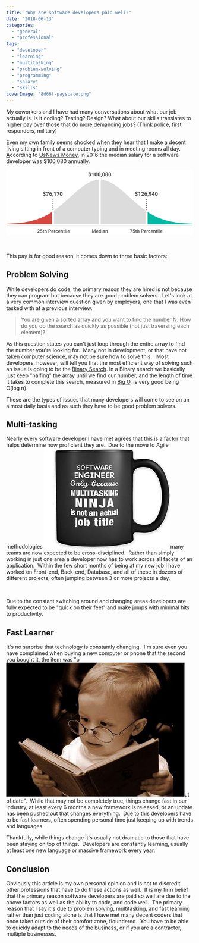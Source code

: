 ```yaml
---
title: "Why are software developers paid well?"
date: "2018-06-13"
categories: 
  - "general"
  - "professional"
tags: 
  - "developer"
  - "learning"
  - "multitasking"
  - "problem-solving"
  - "programming"
  - "salary"
  - "skills"
coverImage: "8d66f-payscale.png"
---
```


My coworkers and I have had many conversations about what our job actually is. Is it coding? Testing? Design? What about our skills translates to higher pay over those that do more demanding jobs? (Think police, first responders, military)

Even my own family seems shocked when they hear that I make a decent living sitting in front of a computer typing and in meeting rooms all day.  [A](https://dccoder.files.wordpress.com/2020/09/0c62b-payscale.png)ccording to [UsNews Money](https://money.usnews.com/careers/best-jobs/software-developer/salary), in 2016 the median salary for a software developer was $100,080 annually.

![](images/0c62b-payscale.png)

 

This pay is for good reason, it comes down to three basic factors:

## **Problem Solving**

While developers do code, the primary reason they are hired is not because they can program but because they are good problem solvers.  Let's look at a very common interview question given by employers, one that I was even tasked with at a previous interview.

> You are given a sorted array and you want to find the number N. How do you do the search as quickly as possible (not just traversing each element)?

As this question states you can't just loop through the entire array to find the number you're looking for.  Many not in development, or that have not taken computer science, may not be sure how to solve this.   Most developers, however, will tell you that the most efficient way of solving such an issue is going to be the [Binary Search](https://en.wikipedia.org/wiki/Binary_search_algorithm). In a Binary search we basically just keep "halfing" the array until we find our number, and the length of time it takes to complete this search, measured in [Big O](https://en.wikipedia.org/wiki/Big_O_notation), is very good being O(log n).

These are the types of issues that many developers will come to see on an almost daily basis and as such they have to be good problem solvers.

## **Multi-tasking**

Nearly every software developer I have met agrees that this is a factor that helps determine how proficient they are.  Due to the move to Agile methodologies [![](images/36c60-il_340x270.1384808961_nq09.jpg)](https://dccoder.files.wordpress.com/2020/09/36c60-il_340x270.1384808961_nq09.jpg)many teams are now expected to be cross-disciplined.  Rather than simply working in just one area a developer now has to work across all facets of an application.  Within the few short months of being at my new job I have worked on Front-end, Back-end, Database, and all of these in dozens of different projects, often jumping between 3 or more projects a day.

 

Due to the constant switching around and changing areas developers are fully expected to be "quick on their feet" and make jumps with minimal hits to productivity.

## **Fast Learner**

It's no surprise that technology is constantly changing.  I'm sure even you have complained when buying a new computer or phone that the second you bought it, the item was "o[![](images/1729c-hqdefault.jpg)](https://dccoder.files.wordpress.com/2020/09/1729c-hqdefault.jpg)ut of date".  While that may not be completely true, things change fast in our industry, at least every 6 months a new framework is released, or an update has been pushed out that changes everything.  Due to this developers have to be fast learners, often spending personal time just keeping up with trends and languages.

Thankfully, while things change it's usually not dramatic to those that have been staying on top of things.  Developers are constantly learning, usually at least one new language or massive framework every year.

## **Conclusion**

Obviously this article is my own personal opinion and is not to discredit other professions that have to do these actions as well.  It is my firm belief that the primary reason software developers are paid so well are due to the above factors as well as the ability to code, and code well.  The primary reason that I say it's due to problem solving, multitasking, and fast learning rather than just coding alone is that I have met many decent coders that once taken outside of their comfort zone, floundered.  You have to be able to quickly adapt to the needs of the business, or if you are a contractor, multiple businesses.
